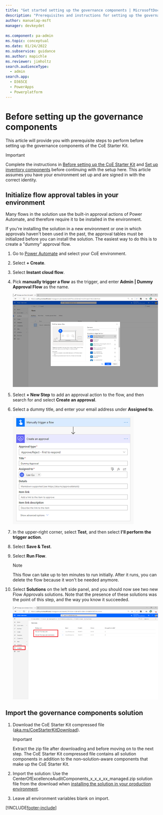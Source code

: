 ```yaml
---
title: "Get started setting up the governance components | MicrosoftDocs"
description: "Prerequisites and instructions for setting up the governance components of the CoE Starter Kit."
author: manuelap-msft
manager: devkeydet

ms.component: pa-admin
ms.topic: conceptual
ms.date: 01/24/2022
ms.subservice: guidance
ms.author: mapichle
ms.reviewer: jimholtz
search.audienceType: 
  - admin
search.app: 
  - D365CE
  - PowerApps
  - Powerplatform
---
```

# Before setting up the governance components

This article will provide you with prerequisite steps to perform before setting up the governance components of the CoE Starter Kit.

>[!IMPORTANT]
>Complete the instructions in [Before setting up the CoE Starter Kit](setup.md) and [Set up inventory components](setup-core-components.md) before continuing with the setup here. This article assumes you have your environment set up and are signed in with the correct identity.

## Initialize flow approval tables in your environment

Many flows in the solution use the built-in approval actions of Power Automate, and therefore require it to be installed in the environment.

If you're installing the solution in a new environment or one in which approvals haven't been used in the past, the approval tables must be initialized before you can install the solution. The easiest way to do this is to create a "dummy" approval flow.

1. Go to [Power Automate](https://make.powerautomate.com) and select your CoE environment.

1. Select **+ Create**. 
 
1. Select **Instant cloud flow**.

1. Pick **manually trigger a flow** as the trigger, and enter **Admin \| Dummy Approval Flow** as the name.

   ![Build an instant flow.](media/coe14.png "Build an instant flow")

1. Select **+ New Step** to add an approval action to the flow, and then search for and select **Create an approval**.

1. Select a dummy title, and enter your email address under **Assigned to**.

   ![Approval flow.](media/coe16.png "Approval flow")

1. In the upper-right corner, select **Test**, and then select **I'll perform the trigger action**.

1. Select **Save & Test**.

1. Select **Run Flow**.

    > [!NOTE]
    > This flow can take up to ten minutes to run initially. After it runs, you can delete the flow because it won't be needed anymore.

1. Select **Solutions** on the left side panel, and you should now see two new Flow Approvals solutions. Note that the presence of these solutions was the point of this step, and the way you know it succeeded.

   ![Flow Approval solutions.](media/coe17.png "Flow Approval solutions")

## Import the governance components solution

1. Download the CoE Starter Kit compressed file ([aka.ms/CoeStarterKitDownload](https://aka.ms/CoeStarterKitDownload)).

    >[!IMPORTANT]
    > Extract the zip file after downloading and before moving on to the next step. The CoE Starter Kit compressed file contains all solution components in addition to the non–solution-aware components that make up the CoE Starter Kit.

1. Import the solution: Use the CenterOfExcellenceAuditComponents_x_x_x_xx_managed.zip solution file from the download when [installing the solution in your production environment](faq.md#installing-a-solution-in-a-production-environment).

1. Leave all environment variables blank on import.

[!INCLUDE[footer-include](../../includes/footer-banner.md)]
